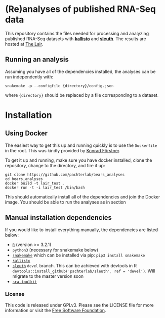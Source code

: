 # (Re)analyses of published RNA-Seq data

This repository contains the files needed for processing and analyzing published RNA-Seq datasets with [__kallisto__](https://pachterlab.github.io/kallisto/about) and [__sleuth__](https://pachterlab.github.io/sleuth/about). The results are hosted at [The Lair](http://pachterlab.github.io/lair/).


## Running an analysis

Assuming you have all of the dependencies installed, the analyses can be run independently with:

```
snakemake -p --configfile {directory}/config.json
```

where `{directory}` should be replaced by a file corresponding to a dataset.

# Installation

## Using Docker

The easiest way to get this up and running quickly is to use the `Dockerfile` in the root.
This was kindly provided by [Konrad Förstner](http://konrad.foerstner.org/).

To get it up and running, make sure you have docker installed, clone the repository, change to the directory, and fire it up:

```
git clone https://github.com/pachterlab/bears_analyses
cd bears_analyses
docker build -t lair_test .
docker run -t -i lair_test /bin/bash
```

This should automatically install all of the dependencies and join the Docker image.
You should be able to run the analyses as in section

## Manual installation dependencies

If you would like to install everything manually, the dependencies are listed below:

- [`R`](https://www.r-project.org/) (version  >= 3.2.1)
- `python3` (necessary for snakemake below)
- [`snakemake`](https://bitbucket.org/snakemake/snakemake/wiki/Home) which can be installed via pip: `pip3 install snakemake`
- [`kallisto`](https://pachterlab.github.io/kallisto/)
- [`sleuth`](https://pachterlab.github.io/kallisto/sleuth) `devel` branch. This can be achieved with devtools in R `devtools::install_github('pachterlab/sleuth', ref = 'devel')`. Will migrate to the master version soon
- [`sra-toolkit`](http://www.ncbi.nlm.nih.gov/books/NBK158900/#SRA_download.how_do_i_download_and_insta)


### License

This code is released under GPLv3.
Please see the LICENSE file for more information or visit the [Free Software Foundation](http://www.gnu.org/licenses/gpl-3.0.en.html).
